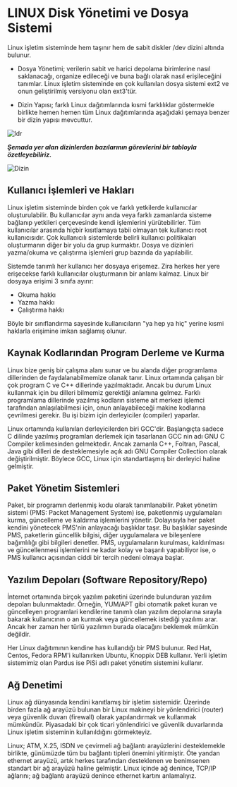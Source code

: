 # LINUX Disk Yönetimi ve Dosya Sistemi

Linux işletim sisteminde hem taşınır hem de sabit diskler /dev dizini altında bulunur. 

- Dosya Yönetimi; verilerin sabit ve harici depolama birimlerine nasıl saklanacağı, organize edileceği ve buna bağlı olarak nasıl erişileceğini tanımlar. Linux işletim sisteminde en çok kullanılan dosya sistemi ext2 ve onun geliştirilmiş versiyonu olan ext3'tür.

- Dizin Yapısı; farklı Linux dağıtımlarında kısmi farklılıklar göstermekle birlikte hemen hemen tüm Linux dağıtımlarında aşağıdaki şemaya benzer bir dizin yapısı mevcuttur.

![ldr](https://user-images.githubusercontent.com/94574681/230855991-f0c43b1a-ca78-4bdc-bd22-51af64ed1693.jpg)

***Şemada yer alan dizinlerden bazılarının görevlerini bir tabloyla özetleyebiliriz.***

![Dizin](https://user-images.githubusercontent.com/94574681/230856117-e3e927df-e7d1-484c-a4ee-6ab388d6be73.png)

## Kullanıcı İşlemleri ve Hakları

Linux işletim sisteminde birden çok ve farklı yetkilerde kullanıcılar oluşturulabilir. Bu kullanıcılar aynı anda veya farklı zamanlarda sisteme bağlanıp yetkileri çerçevesinde kendi işlemlerini yürütebilirler. Tüm kullanıcılar arasında hiçbir kısıtlamaya tabii olmayan tek kullanıcı root kullanıcısıdır. Çok kullanıcılı sistemlerde belirli kullanıcı politikaları oluşturmanın diğer bir yolu da grup kurmaktır. Dosya ve dizinleri yazma/okuma ve çalıştırma işlemleri grup bazında da yapılabilir.

Sistemde tanımlı her kullanıcı her dosyaya erişemez. Zira herkes her yere erişecekse farklı kullanıcılar oluşturmanın bir anlamı kalmaz. Linux bir dosyaya erişimi 3 sınıfa ayırır:
- Okuma hakkı
- Yazma hakkı
- Çalıştırma hakkı

Böyle bir sınıflandırma sayesinde kullanıcıların "ya hep ya hiç" yerine kısmi haklarla erişimine imkan sağlamış olunur.

 
## Kaynak Kodlarından Program Derleme ve Kurma    

Linux bize geniş bir çalışma alanı sunar ve bu alanda diğer programlama dillerinden de faydalanabilmemize olanak tanır. Linux ortamında çalışan bir çok program C ve C++ dillerinde yazılmaktadır. Ancak bu durum Linux kullanmak için bu dilleri bilmemiz gerektiği anlamına gelmez. Farklı programlama dillerinde yazılmış kodların sisteme ait merkezi işlemci tarafından anlaşılabilmesi için, onun anlayabileceği makine kodlarına çevrilmesi gerekir. Bu işi bizim için derleyiciler (compiler) yaparlar.

Linux ortamında kullanılan derleyicilerden biri GCC'dir. Başlangıçta sadece C dilinde yazılmış programları derlemek için tasarlanan GCC nin adı GNU C Compiler kelimesinden gelmektedir. Ancak zamanla C++, Foltran, Pascal, Java gibi dilleri de desteklemesiyle açık adı GNU Compiler Collection olarak değiştirilmiştir. Böylece GCC, Linux için standartlaşmış bir derleyici haline gelmiştir.

 
## Paket Yönetim Sistemleri

Paket, bir programın derlenmiş kodu olarak tanımlanabilir. Paket yönetim sistemi (PMS: Packet Management System) ise, paketlenmiş uygulamaları kurma, güncelleme ve kaldırma işlemlerini yönetir. Dolayısıyla her paket kendini yönetecek PMS'nin anlayacağı başlıklar taşır. Bu başlıklar sayesinde PMS, paketlerin güncellik bilgisi, diğer uygulamalara ve bileşenlere bağımlılığı gibi bilgileri denetler. PMS, uygulamaların kurulması, kaldırılması ve güncellenmesi işlemlerini ne kadar kolay ve başarılı yapabiliyor ise, o PMS kullanıcı açısından ciddi bir tercih nedeni olmaya başlar. 


## Yazılım Depoları (Software Repository/Repo)
İnternet ortamında birçok yazılım paketini üzerinde bulunduran yazılım depoları bulunmaktadır. Örneğin, YUM/APT gibi otomatik paket kuran ve güncelleyen programlari kendilerine tanımlı olan yazılım depolarına sırayla bakarak kullanıcının o an kurmak veya güncellemek istediği yazılımı arar. Ancak her zaman her türlü yazılımın burada olacağını beklemek mümkün değildir. 

Her Linux dağıtımının kendine has kullandığı bir PMS bulunur. Red Hat, Centos, Fedora RPM'i kullanırken Ubuntu, Knoppix DEB kullanır. Yerli işletim sistemimiz olan Pardus ise PiSi adlı paket yönetim sistemini kullanır. 

 
## Ağ Denetimi
 
Linux ağ dünyasında kendini kanıtlamış bir işletim sistemidir. Üzerinde birden fazla ağ arayüzü bulunan bir Linux makineyi bir yönlendirici (router) veya güvenlik duvarı (firewall) olarak yapılandırmak ve kullanmak mümkündür. Piyasadaki bir çok ticari yönlendirici ve güvenlik duvarlarında Linux işletim sisteminin kullanıldığını görmekteyiz. 

Linux; ATM, X.25, ISDN ve çevirmeli ağ bağlantı arayüzlerini desteklemekle birlikte, günümüzde tüm bu bağlantı tipleri önemini yitirmiştir. Öte yandan ethernet arayüzü, artık herkes tarafından desteklenen ve benimsenen standart bir ağ arayüzü haline gelmiştir. Linux içinde ağ denince, TCP/IP ağlarını; ağ bağlantı arayüzü denince ethernet kartını anlamalıyız.
